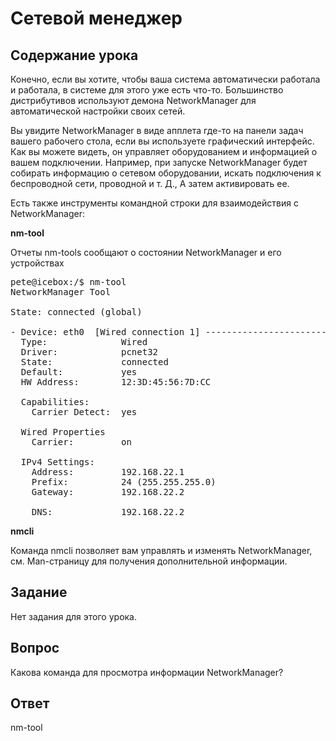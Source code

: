 # Сетевой менеджер

## Содержание урока

Конечно, если вы хотите, чтобы ваша система автоматически работала и работала, в системе для этого уже есть что-то. Большинство дистрибутивов используют демона NetworkManager для автоматической настройки своих сетей.

Вы увидите NetworkManager в виде апплета где-то на панели задач вашего рабочего стола, если вы используете графический интерфейс. Как вы можете видеть, он управляет оборудованием и информацией о вашем подключении. Например, при запуске NetworkManager будет собирать информацию о сетевом оборудовании, искать подключения к беспроводной сети, проводной и т. Д., А затем активировать ее.

Есть также инструменты командной строки для взаимодействия с NetworkManager:

<b>nm-tool</b>

Отчеты nm-tools сообщают о состоянии NetworkManager и его устройствах

<pre>
pete@icebox:/$ nm-tool
NetworkManager Tool

State: connected (global)

- Device: eth0  [Wired connection 1] -------------------------------------------
  Type:              Wired
  Driver:            pcnet32
  State:             connected
  Default:           yes
  HW Address:        12:3D:45:56:7D:CC

  Capabilities:
    Carrier Detect:  yes

  Wired Properties
    Carrier:         on

  IPv4 Settings:
    Address:         192.168.22.1
    Prefix:          24 (255.255.255.0)
    Gateway:         192.168.22.2

    DNS:             192.168.22.2
</pre>

<b>nmcli</b>

Команда nmcli позволяет вам управлять и изменять NetworkManager, см. Man-страницу для получения дополнительной информации.

## Задание

Нет задания для этого урока.

## Вопрос

Какова команда для просмотра информации NetworkManager?

## Ответ

nm-tool